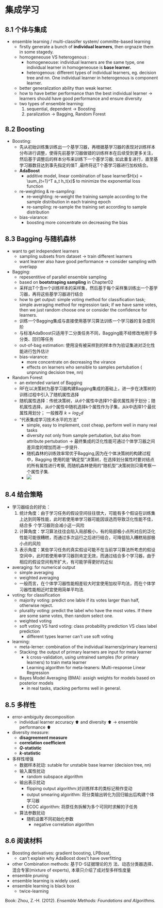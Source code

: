 
# 集成学习
## 8.1 个体与集成
- ensemble learning / multi-classifer system/ committe-based learning
	- firstly generate a bunch of **individual learners**, then orgnazie them in some stagedy.
	- homogeneouse  VS heterogenous :
		- homogeneouse: individual learners are the same type, one individual learner in homogeneouse is **base learner.**
		- heterogenous: different types of individual learners, eg. decision tree and nn. One individual learner in heterogenous is component learner.
	- better generalization ability than weak learner.
	- how to have better performance than the best individual learner -> learners should have good performance and ensure diversity 
	- two types of ensemble learning:
		1.  sequential, dependent -> Boosting
		2. paralization -> Bagging, Random Forest
## 8.2 Boosting 
- Boosting:
	- 先从初始训练集训练出一个基学习器，再根据基学习器的表现对训练样本分布进行调整，使得先前基学习器做错的训练样本在后续受到更多关注，然后基于调整后的样本分布来训练下一个基学习器; 如此重复进行，直至基学习器数目达到事先指定的值T ,最终将这T个基学习器进行加权结合。
	- **AdaBoost**
		- additive model, linear combination of base learner$H(x) = \sum_{t=1}^T a_t h_t(x)$ to minimize the exponential loss function
	- re-weighting & re-sampling:
		- re-weighting: re-weight the training sample according to the sample distribution in each training epoch
		- re-sampling: re-sample the training set according to sample distribution
	- bias-viarance:
		- boosting more concentrate on decreasing the bias
## 8.3 Bagging 与随机森林
- want to get independent learners
	- sampling subsets from dataset -> train different learners
	- want learner also have good performance -> consider sampling with overlapp
- Bagging:
	- repesentitive of parallel ensemble sampling
	- based on **bootstraping sampling** in Chapter02
	- 采样出T个含m个训练样本的采样集，然后基于每个采样集训练出一个基学习器，再将这些基学习器进行结合
	- how to get output: simple voting method for classification task; simple averaging method for regression task; if we have same votes, then we just random choose one or consider the confidence for learners.
	- 训练一个Bagging集成与直接使用基学习算法训练一个学习器的复杂度同阶
	- 与标准AdaBoost只适用于二分类任务不同，Bagging能不经修改地用于多分类、回归等任务
	- out-of-bag estimation: 使用没有被采样到的样本作为验证集进对泛化性能进行包外估计
	- bias-viarance:
		- more concentrate on decreasing the virance
		- effects on learners who sensible to samples pertubation ( unpruning decision tree, nn)
- Random Forest
	- an extended variant of Bagging
	- RF在以决策树为基学习器构建Bagging集成的基础上，进一步在决策树的训练过程中引入了随机属性选择
	- 随机属性选择：传统决策树，从d个属性中选择1个最优属性用于划分；随机属性选择，从d个属性中随机选择k个属性作为子集，从k中选择1个最优属性用划分； 一般推荐 $k = log_2d$
	- “代表集成学习技术水平的方法”
		- simple, easy to implement, cost cheap, perform well in many real tasks
		- diversity not only from sample pertubation, but also from attribute pertubation -> 最终集成的泛化性能可通过个体学习器之间差异度的增加而进一步提升.
		- 随机森林的训练效率常优于Bagging,因为在个体决策树的构建过程中，Bagging 使用的是“确定型”决策树，在选择划分属性时要对结点的所有属性进行考察, 而随机森林使用的“随机型”决策树则只需考察一个属性子集.
		- ![](0014.png)
## 8.4 结合策略
- 学习器结合的好处：
	1. 统计角度：由于学习任务的假设空间往往很大，可能有多个假设在训练集上达到同等性能，此时若使用单学习器可能因误选而导致泛化性能不佳，结合多 个学习器则会减小这一风险
	2. 计算角度：学习算法往往会陷入局部极小，有的局部极小点所对应的泛化性能可能很糟糕，而通过多次运行之后进行结合，可降低陷入糟糕局部极小点的风险
	3. 表示角度：某些学习任务的真实假设可能不在当前学习算法所考虑的假设空间中，此时若使用单学习器则肯定无效，而通过结合多个学习器，由于相应的假设空间有所扩大，有可能学得更好的近似
- averaging: for numerical output
	- simple averaging
	- weighted averaging
	- 一般而言，在个体学习器性能相差较大时宜使用加权平均法，而在个体学习器性能相近时宜使用简单平均法.
- voting: for classification
	- majority voting: predict one lable if its votes larger than half, otherwise reject.
	- plurality voting: predict the label who have the most votes. If there are some same votes, then random select one.
	- weighted voting
	- soft voting VS hard voting: class probability prediction VS class label prediction
		- different types learner can't use soft voting
- learning:
	- meta-lerner: combination of the individual learners(primary learners)
	- Stacking: the output of primary learners are input for meta learner
		- k cross-validation, using untrained samples (for primary learners) to train meta learner
		- Learning algorithm for meta-leaners: Multi-response Linear Regression
	- Bayes Model Averaging (BMA): assigh weights for models based on posterior models 
		-  in real tasks, stacking performs well in general.
## 8.5 多样性
- error-ambiguity decomposition
	- individual learner accuracy ⬆️ and diversity ⬆️ -> ensemble performance ⬆️
- diversity measure:
	- **disagreement measure**
	- **correlation coefficient**
	- **$Q$-statistic**
	- **$k$-statistic**
- 多样性增强
	- 数据样本扰动: sutable for unstable base learner (decision tree, nn)
	- 输入属性扰动
		- random subspace algorithm
	- 输出表示扰动
		- flipping output algorithm:对训练样本的类标记稍作变动
		- output smearing algorithm: 将分类输出转化为回归输出后构建个体学习器
		- ECOC algorithm: 将原任务拆解为多个可同时求解的子任务
	- 算法参数扰动
		- 随机设置不同初始化参数
			- negative correlation algorithm
			
## 8.6 阅读材料
- Boosting derivatives: gradient boosting, LPBosst,
	- can't explain why AdaBoost does't have overfitting
- other Combination methods: 基于D-S证据理论的方 法、动态分类器选择、混合专家(mixture of experts), 本章只介绍了成对型多样性度量
- ensemble pruning 
- ensemble learning  is widely used.
- ensemble learning is black box
	- twice-learning
	
Book:
Zhou, Z.-H. (2012). *Ensemble Methods: Foundations and Algorithms.*
